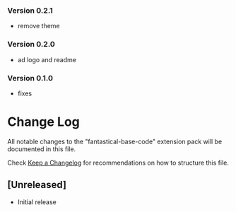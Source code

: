 ### Version 0.2.1
- remove theme

### Version 0.2.0
- ad logo and readme

### Version 0.1.0
- fixes

# Change Log
All notable changes to the "fantastical-base-code" extension pack will be documented in this file.

Check [Keep a Changelog](http://keepachangelog.com/) for recommendations on how to structure this file.

## [Unreleased]
- Initial release
